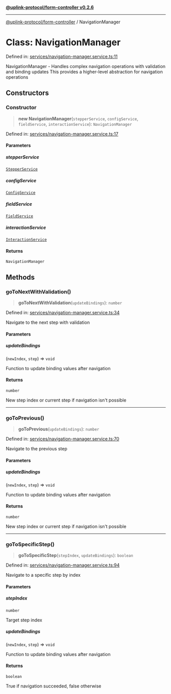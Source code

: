 [**@uplink-protocol/form-controller v0.2.6**](../README.md)

***

[@uplink-protocol/form-controller](../globals.md) / NavigationManager

# Class: NavigationManager

Defined in: [services/navigation-manager.service.ts:11](https://github.com/jmkcoder/uplink-protocol-form-controller/blob/b4197b802291c2a362dd28d04ee111d1534495f5/src/services/navigation-manager.service.ts#L11)

NavigationManager - Handles complex navigation operations with validation and binding updates
This provides a higher-level abstraction for navigation operations

## Constructors

### Constructor

> **new NavigationManager**(`stepperService`, `configService`, `fieldService`, `interactionService`): `NavigationManager`

Defined in: [services/navigation-manager.service.ts:17](https://github.com/jmkcoder/uplink-protocol-form-controller/blob/b4197b802291c2a362dd28d04ee111d1534495f5/src/services/navigation-manager.service.ts#L17)

#### Parameters

##### stepperService

[`StepperService`](StepperService.md)

##### configService

[`ConfigService`](ConfigService.md)

##### fieldService

[`FieldService`](FieldService.md)

##### interactionService

[`InteractionService`](InteractionService.md)

#### Returns

`NavigationManager`

## Methods

### goToNextWithValidation()

> **goToNextWithValidation**(`updateBindings`): `number`

Defined in: [services/navigation-manager.service.ts:34](https://github.com/jmkcoder/uplink-protocol-form-controller/blob/b4197b802291c2a362dd28d04ee111d1534495f5/src/services/navigation-manager.service.ts#L34)

Navigate to the next step with validation

#### Parameters

##### updateBindings

(`newIndex`, `step`) => `void`

Function to update binding values after navigation

#### Returns

`number`

New step index or current step if navigation isn't possible

***

### goToPrevious()

> **goToPrevious**(`updateBindings`): `number`

Defined in: [services/navigation-manager.service.ts:70](https://github.com/jmkcoder/uplink-protocol-form-controller/blob/b4197b802291c2a362dd28d04ee111d1534495f5/src/services/navigation-manager.service.ts#L70)

Navigate to the previous step

#### Parameters

##### updateBindings

(`newIndex`, `step`) => `void`

Function to update binding values after navigation

#### Returns

`number`

New step index or current step if navigation isn't possible

***

### goToSpecificStep()

> **goToSpecificStep**(`stepIndex`, `updateBindings`): `boolean`

Defined in: [services/navigation-manager.service.ts:94](https://github.com/jmkcoder/uplink-protocol-form-controller/blob/b4197b802291c2a362dd28d04ee111d1534495f5/src/services/navigation-manager.service.ts#L94)

Navigate to a specific step by index

#### Parameters

##### stepIndex

`number`

Target step index

##### updateBindings

(`newIndex`, `step`) => `void`

Function to update binding values after navigation

#### Returns

`boolean`

True if navigation succeeded, false otherwise
